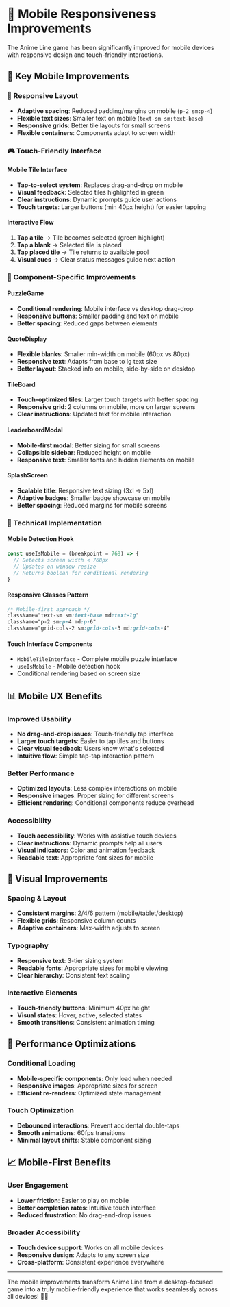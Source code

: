 # 📱 Mobile Responsiveness Improvements

The Anime Line game has been significantly improved for mobile devices with responsive design and touch-friendly interactions.

## 🎯 Key Mobile Improvements

### 📐 Responsive Layout
- **Adaptive spacing**: Reduced padding/margins on mobile (`p-2 sm:p-4`)
- **Flexible text sizes**: Smaller text on mobile (`text-sm sm:text-base`)
- **Responsive grids**: Better tile layouts for small screens
- **Flexible containers**: Components adapt to screen width

### 🎮 Touch-Friendly Interface

#### Mobile Tile Interface
- **Tap-to-select system**: Replaces drag-and-drop on mobile
- **Visual feedback**: Selected tiles highlighted in green
- **Clear instructions**: Dynamic prompts guide user actions
- **Touch targets**: Larger buttons (min 40px height) for easier tapping

#### Interactive Flow
1. **Tap a tile** → Tile becomes selected (green highlight)
2. **Tap a blank** → Selected tile is placed
3. **Tap placed tile** → Tile returns to available pool
4. **Visual cues** → Clear status messages guide next action

### 📱 Component-Specific Improvements

#### PuzzleGame
- **Conditional rendering**: Mobile interface vs desktop drag-drop
- **Responsive buttons**: Smaller padding and text on mobile
- **Better spacing**: Reduced gaps between elements

#### QuoteDisplay
- **Flexible blanks**: Smaller min-width on mobile (60px vs 80px)
- **Responsive text**: Adapts from base to lg text size
- **Better layout**: Stacked info on mobile, side-by-side on desktop

#### TileBoard
- **Touch-optimized tiles**: Larger touch targets with better spacing
- **Responsive grid**: 2 columns on mobile, more on larger screens
- **Clear instructions**: Updated text for mobile interaction

#### LeaderboardModal
- **Mobile-first modal**: Better sizing for small screens
- **Collapsible sidebar**: Reduced height on mobile
- **Responsive text**: Smaller fonts and hidden elements on mobile

#### SplashScreen
- **Scalable title**: Responsive text sizing (3xl → 5xl)
- **Adaptive badges**: Smaller badge showcase on mobile
- **Better spacing**: Reduced margins for mobile screens

### 🔧 Technical Implementation

#### Mobile Detection Hook
```typescript
const useIsMobile = (breakpoint = 768) => {
  // Detects screen width < 768px
  // Updates on window resize
  // Returns boolean for conditional rendering
}
```

#### Responsive Classes Pattern
```css
/* Mobile-first approach */
className="text-sm sm:text-base md:text-lg"
className="p-2 sm:p-4 md:p-6"
className="grid-cols-2 sm:grid-cols-3 md:grid-cols-4"
```

#### Touch Interface Components
- `MobileTileInterface` - Complete mobile puzzle interface
- `useIsMobile` - Mobile detection hook
- Conditional rendering based on screen size

## 📊 Mobile UX Benefits

### Improved Usability
- **No drag-and-drop issues**: Touch-friendly tap interface
- **Larger touch targets**: Easier to tap tiles and buttons
- **Clear visual feedback**: Users know what's selected
- **Intuitive flow**: Simple tap-tap interaction pattern

### Better Performance
- **Optimized layouts**: Less complex interactions on mobile
- **Responsive images**: Proper sizing for different screens
- **Efficient rendering**: Conditional components reduce overhead

### Accessibility
- **Touch accessibility**: Works with assistive touch devices
- **Clear instructions**: Dynamic prompts help all users
- **Visual indicators**: Color and animation feedback
- **Readable text**: Appropriate font sizes for mobile

## 🎨 Visual Improvements

### Spacing & Layout
- **Consistent margins**: 2/4/6 pattern (mobile/tablet/desktop)
- **Flexible grids**: Responsive column counts
- **Adaptive containers**: Max-width adjusts to screen

### Typography
- **Responsive text**: 3-tier sizing system
- **Readable fonts**: Appropriate sizes for mobile viewing
- **Clear hierarchy**: Consistent text scaling

### Interactive Elements
- **Touch-friendly buttons**: Minimum 40px height
- **Visual states**: Hover, active, selected states
- **Smooth transitions**: Consistent animation timing

## 🚀 Performance Optimizations

### Conditional Loading
- **Mobile-specific components**: Only load when needed
- **Responsive images**: Appropriate sizes for screen
- **Efficient re-renders**: Optimized state management

### Touch Optimization
- **Debounced interactions**: Prevent accidental double-taps
- **Smooth animations**: 60fps transitions
- **Minimal layout shifts**: Stable component sizing

## 📈 Mobile-First Benefits

### User Engagement
- **Lower friction**: Easier to play on mobile
- **Better completion rates**: Intuitive touch interface
- **Reduced frustration**: No drag-and-drop issues

### Broader Accessibility
- **Touch device support**: Works on all mobile devices
- **Responsive design**: Adapts to any screen size
- **Cross-platform**: Consistent experience everywhere

---

The mobile improvements transform Anime Line from a desktop-focused game into a truly mobile-friendly experience that works seamlessly across all devices! 📱✨
